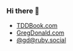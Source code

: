 ### Hi there 👋

* <a href="https://tddbook.com">TDDBook.com</a>
* <a href="https://gregdonald.com">GregDonald.com</a>
* <a href="https://ruby.social/@gd" rel="me">@gd@ruby.social</a>

